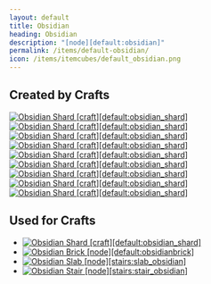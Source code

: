```yaml
---
layout: default
title: Obsidian
heading: Obsidian
description: "[node][default:obsidian]"
permalink: /items/default-obsidian/
icon: /items/itemcubes/default_obsidian.png
---
```



## Created by Crafts

<div class="craft">
    <div>
        <span><a href="{{site.baseurl}}/items/default-obsidian-shard/"><img src="{{site.baseurl}}/assets/img/items/textures/default_obsidian_shard.png" data-toggle="tooltip" title="Obsidian Shard [craft][default:obsidian_shard]"></a></span>
        <span><a href="{{site.baseurl}}/items/default-obsidian-shard/"><img src="{{site.baseurl}}/assets/img/items/textures/default_obsidian_shard.png" data-toggle="tooltip" title="Obsidian Shard [craft][default:obsidian_shard]"></a></span>
        <span><a href="{{site.baseurl}}/items/default-obsidian-shard/"><img src="{{site.baseurl}}/assets/img/items/textures/default_obsidian_shard.png" data-toggle="tooltip" title="Obsidian Shard [craft][default:obsidian_shard]"></a></span>
    </div>
    <div>
        <span><a href="{{site.baseurl}}/items/default-obsidian-shard/"><img src="{{site.baseurl}}/assets/img/items/textures/default_obsidian_shard.png" data-toggle="tooltip" title="Obsidian Shard [craft][default:obsidian_shard]"></a></span>
        <span><a href="{{site.baseurl}}/items/default-obsidian-shard/"><img src="{{site.baseurl}}/assets/img/items/textures/default_obsidian_shard.png" data-toggle="tooltip" title="Obsidian Shard [craft][default:obsidian_shard]"></a></span>
        <span><a href="{{site.baseurl}}/items/default-obsidian-shard/"><img src="{{site.baseurl}}/assets/img/items/textures/default_obsidian_shard.png" data-toggle="tooltip" title="Obsidian Shard [craft][default:obsidian_shard]"></a></span>
    </div>
    <div>
        <span><a href="{{site.baseurl}}/items/default-obsidian-shard/"><img src="{{site.baseurl}}/assets/img/items/textures/default_obsidian_shard.png" data-toggle="tooltip" title="Obsidian Shard [craft][default:obsidian_shard]"></a></span>
        <span><a href="{{site.baseurl}}/items/default-obsidian-shard/"><img src="{{site.baseurl}}/assets/img/items/textures/default_obsidian_shard.png" data-toggle="tooltip" title="Obsidian Shard [craft][default:obsidian_shard]"></a></span>
        <span><a href="{{site.baseurl}}/items/default-obsidian-shard/"><img src="{{site.baseurl}}/assets/img/items/textures/default_obsidian_shard.png" data-toggle="tooltip" title="Obsidian Shard [craft][default:obsidian_shard]"></a></span>
    </div>
</div>


## Used for Crafts

<ul class="list-items">
    <li><a href="{{site.baseurl}}/items/default-obsidian-shard/"><img src="{{site.baseurl}}/assets/img/items/textures/default_obsidian_shard.png" data-toggle="tooltip" title="Obsidian Shard [craft][default:obsidian_shard]"></a></li>
    <li><a href="{{site.baseurl}}/items/default-obsidianbrick/"><img src="{{site.baseurl}}/assets/img/items/itemcubes/default_obsidianbrick.png" data-toggle="tooltip" title="Obsidian Brick [node][default:obsidianbrick]"></a></li>
    <li><a href="{{site.baseurl}}/items/stairs-slab-obsidian/"><img src="{{site.baseurl}}/assets/img/items/itemcubes/stairs_slab_obsidian.png" data-toggle="tooltip" title="Obsidian Slab [node][stairs:slab_obsidian]"></a></li>
    <li><a href="{{site.baseurl}}/items/stairs-stair-obsidian/"><img src="{{site.baseurl}}/assets/img/items/itemcubes/stairs_stair_obsidian.png" data-toggle="tooltip" title="Obsidian Stair [node][stairs:stair_obsidian]"></a></li>
</ul>
